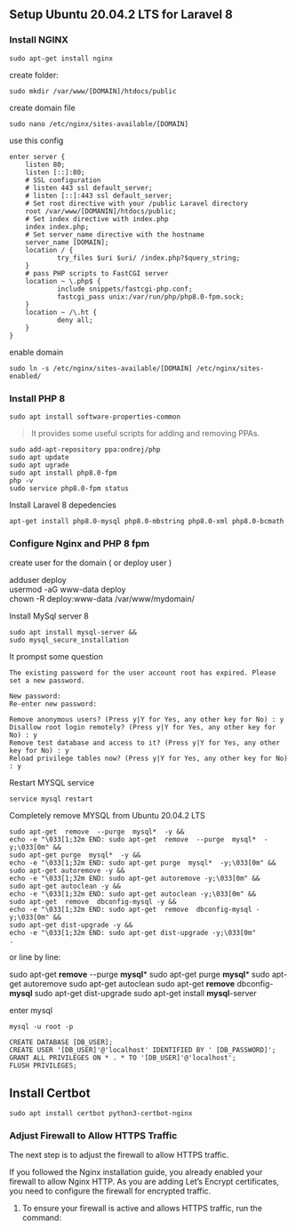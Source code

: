 

## Setup Ubuntu 20.04.2 LTS for Laravel 8

### Install NGINX

    sudo apt-get install nginx

create folder:

    sudo mkdir /var/www/[DOMAIN]/htdocs/public

create domain file

    sudo nano /etc/nginx/sites-available/[DOMAIN]

use this config
 
    enter server {
        listen 80;
        listen [::]:80;
        # SSL configuration
        # listen 443 ssl default_server;
        # listen [::]:443 ssl default_server;
        # Set root directive with your /public Laravel directory
        root /var/www/[DOMANIN]/htdocs/public;
        # Set index directive with index.php
        index index.php;
        # Set server_name directive with the hostname
        server_name [DOMAIN];
        location / {
                try_files $uri $uri/ /index.php?$query_string;
        }
        # pass PHP scripts to FastCGI server
        location ~ \.php$ {
                include snippets/fastcgi-php.conf;
                fastcgi_pass unix:/var/run/php/php8.0-fpm.sock;
        }
        location ~ /\.ht {
                deny all;
        }
    }
        

enable domain

    sudo ln -s /etc/nginx/sites-available/[DOMAIN] /etc/nginx/sites-enabled/
   
### Install PHP 8

    sudo apt install software-properties-common

>  It provides some useful scripts for adding and removing PPAs.

    sudo add-apt-repository ppa:ondrej/php
    sudo apt update
    sudo apt ugrade
    sudo apt install php8.0-fpm
    php -v
    sudo service php8.0-fpm status


Install  Laravel 8 depedencies

    apt-get install php8.0-mysql php8.0-mbstring php8.0-xml php8.0-bcmath


### Configure Nginx and PHP 8 fpm

create user for the domain ( or deploy user )

adduser deploy  
usermod -aG www-data deploy  
chown -R deploy:www-data /var/www/mydomain/


Install MySql server 8

    sudo apt install mysql-server &&
    sudo mysql_secure_installation


It prompst some question

    The existing password for the user account root has expired. Please set a new password.
    
    New password:
    Re-enter new password:
    
    Remove anonymous users? (Press y|Y for Yes, any other key for No) : y 
    Disallow root login remotely? (Press y|Y for Yes, any other key for No) : y 
    Remove test database and access to it? (Press y|Y for Yes, any other key for No) : y 
    Reload privilege tables now? (Press y|Y for Yes, any other key for No) : y

Restart MYSQL service

    service mysql restart

Completely remove MYSQL from  Ubuntu 20.04.2 LTS 

    sudo apt-get  remove  --purge  mysql*  -y &&
    echo -e "\033[1;32m END: sudo apt-get  remove  --purge  mysql*  -y;\033[0m" &&
    sudo apt-get purge  mysql*  -y &&
    echo -e "\033[1;32m END: sudo apt-get purge  mysql*  -y;\033[0m" &&
    sudo apt-get autoremove -y &&
    echo -e "\033[1;32m END: sudo apt-get autoremove -y;\033[0m" &&
    sudo apt-get autoclean -y &&
    echo -e "\033[1;32m END: sudo apt-get autoclean -y;\033[0m" &&
    sudo apt-get  remove  dbconfig-mysql -y &&
    echo -e "\033[1;32m END: sudo apt-get  remove  dbconfig-mysql -y;\033[0m" &&
    sudo apt-get dist-upgrade -y &&
    echo -e "\033[1;32m END: sudo apt-get dist-upgrade -y;\033[0m"
    .
or line by line: 

sudo apt-get  **remove**  --purge  **mysql***
sudo apt-get purge  **mysql***
sudo apt-get autoremove
sudo apt-get autoclean
sudo apt-get  **remove**  dbconfig-**mysql**
sudo apt-get dist-upgrade
sudo apt-get install  **mysql**-server

enter mysql 

    mysql -u root -p

    CREATE DATABASE [DB_USER];  
    CREATE USER '[DB_USER]'@'localhost' IDENTIFIED BY ' [DB_PASSWORD]';  
    GRANT ALL PRIVILEGES ON * . * TO '[DB_USER]'@'localhost';  
    FLUSH PRIVILEGES;



## Install Certbot

    sudo apt install certbot python3-certbot-nginx

### Adjust Firewall to Allow HTTPS Traffic
The next step is to adjust the firewall to allow HTTPS traffic.

If you followed the Nginx installation guide, you already enabled your firewall to allow Nginx HTTP. As you are adding Let’s Encrypt certificates, you need to configure the firewall for encrypted traffic.

1. To ensure your firewall is active and allows HTTPS traffic, run the command:

